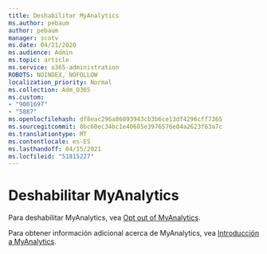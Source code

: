```yaml
---
title: Deshabilitar MyAnalytics
ms.author: pebaum
author: pebaum
manager: scotv
ms.date: 04/21/2020
ms.audience: Admin
ms.topic: article
ms.service: o365-administration
ROBOTS: NOINDEX, NOFOLLOW
localization_priority: Normal
ms.collection: Adm_O365
ms.custom:
- "9001697"
- "5887"
ms.openlocfilehash: df8eac296a86093943cb3b6ce13df4296cff7365
ms.sourcegitcommit: 8bc60ec34bc1e40685e3976576e04a2623f63a7c
ms.translationtype: MT
ms.contentlocale: es-ES
ms.lasthandoff: 04/15/2021
ms.locfileid: "51815227"
---
```

# <a name="disable-myanalytics"></a>Deshabilitar MyAnalytics

Para deshabilitar MyAnalytics, vea [Opt out of MyAnalytics](https://docs.microsoft.com/workplace-analytics/myanalytics/use/opt-out-of-mya). 

Para obtener información adicional acerca de MyAnalytics, vea [Introducción a MyAnalytics](https://docs.microsoft.com/workplace-analytics/myanalytics/mya-landing-page).
